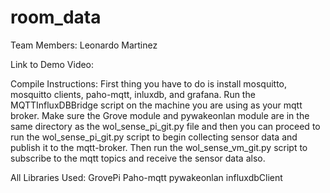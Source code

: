 # room_data

Team Members:
Leonardo Martinez


Link to Demo Video:



Compile Instructions:
First thing you have to do is install mosquitto, mosquitto clients, paho-mqtt, inluxdb, and grafana. Run the MQTTInfluxDBBridge script on the machine you are using as your mqtt broker. Make sure the Grove module and pywakeonlan module are in the same directory as the wol_sense_pi_git.py file and then you can proceed to run the wol_sense_pi_git.py script to begin collecting sensor data and publish it to the mqtt-broker. Then run the wol_sense_vm_git.py script to subscribe to the mqtt topics and receive the sensor data also.

All Libraries Used:
GrovePi
Paho-mqtt
pywakeonlan
influxdbClient

